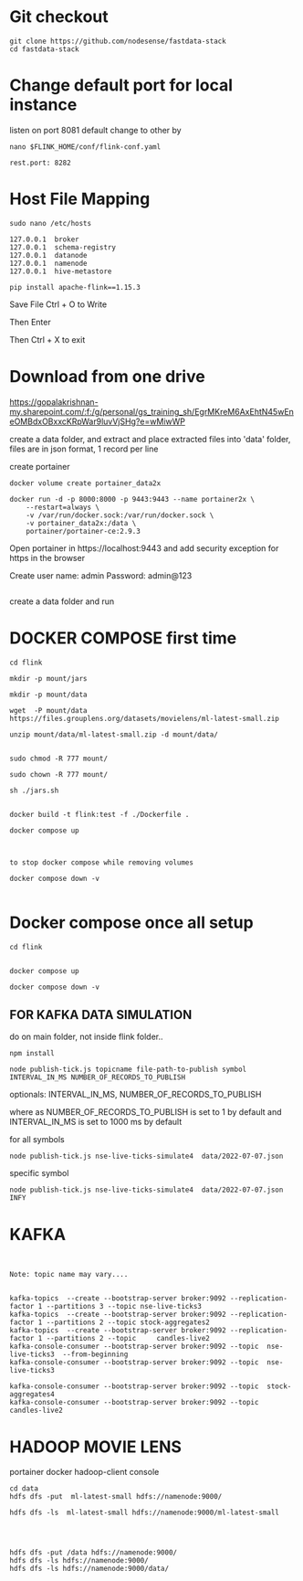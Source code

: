 # Git checkout

```
git clone https://github.com/nodesense/fastdata-stack
cd fastdata-stack

```


# Change default port for local instance

listen on port 8081 default change to other by 

```
nano $FLINK_HOME/conf/flink-conf.yaml 
```


```
rest.port: 8282
```


# Host File Mapping

```
sudo nano /etc/hosts
```


```
127.0.0.1  broker
127.0.0.1  schema-registry
127.0.0.1  datanode
127.0.0.1  namenode
127.0.0.1  hive-metastore

```

```
pip install apache-flink==1.15.3
```

Save File  Ctrl + O   to Write

Then Enter

Then Ctrl + X to exit



# Download from one drive

https://gopalakrishnan-my.sharepoint.com/:f:/g/personal/gs_training_sh/EgrMKreM6AxEhtN45wEneOMBdxOBxxcKRpWar9luvVjSHg?e=wMiwWP

create a data folder, 
and extract and place extracted files into  'data' folder, files are in json format, 1 record per line

create portainer 


```
docker volume create portainer_data2x

docker run -d -p 8000:8000 -p 9443:9443 --name portainer2x \
    --restart=always \
    -v /var/run/docker.sock:/var/run/docker.sock \
    -v portainer_data2x:/data \
    portainer/portainer-ce:2.9.3

```

Open portainer in https://localhost:9443 and add security exception for https in the browser

Create user name: admin
Password: admin@123

```

```



create a data folder and run

# DOCKER COMPOSE first time

```
cd flink 

mkdir -p mount/jars

mkdir -p mount/data

wget  -P mount/data  https://files.grouplens.org/datasets/movielens/ml-latest-small.zip

unzip mount/data/ml-latest-small.zip -d mount/data/


sudo chmod -R 777 mount/

sudo chown -R 777 mount/

sh ./jars.sh


docker build -t flink:test -f ./Dockerfile .

docker compose up 



to stop docker compose while removing volumes

docker compose down -v 


```

# Docker compose once all setup 

```
cd flink


docker compose up 

docker compose down -v 
```

## FOR KAFKA DATA SIMULATION

do on main folder, not inside flink folder..


```
npm install 
```

```
node publish-tick.js topicname file-path-to-publish symbol   INTERVAL_IN_MS NUMBER_OF_RECORDS_TO_PUBLISH
```

optionals: INTERVAL_IN_MS,  NUMBER_OF_RECORDS_TO_PUBLISH

where as NUMBER_OF_RECORDS_TO_PUBLISH is set to 1 by default and INTERVAL_IN_MS is set to 1000 ms by default


for all symbols

```
node publish-tick.js nse-live-ticks-simulate4  data/2022-07-07.json
```

specific symbol

```
node publish-tick.js nse-live-ticks-simulate4  data/2022-07-07.json INFY
```


# KAFKA 

```


Note: topic name may vary....


kafka-topics  --create --bootstrap-server broker:9092 --replication-factor 1 --partitions 3 --topic nse-live-ticks3
kafka-topics  --create --bootstrap-server broker:9092 --replication-factor 1 --partitions 2 --topic stock-aggregates2
kafka-topics  --create --bootstrap-server broker:9092 --replication-factor 1 --partitions 2 --topic     candles-live2
kafka-console-consumer --bootstrap-server broker:9092 --topic  nse-live-ticks3  --from-beginning
kafka-console-consumer --bootstrap-server broker:9092 --topic  nse-live-ticks3  

kafka-console-consumer --bootstrap-server broker:9092 --topic  stock-aggregates4
kafka-console-consumer --bootstrap-server broker:9092 --topic  candles-live2

```

# HADOOP MOVIE LENS

portainer docker hadoop-client console


```
cd data
hdfs dfs -put  ml-latest-small hdfs://namenode:9000/ 

hdfs dfs -ls  ml-latest-small hdfs://namenode:9000/ml-latest-small




```

```
hdfs dfs -put /data hdfs://namenode:9000/
hdfs dfs -ls hdfs://namenode:9000/
hdfs dfs -ls hdfs://namenode:9000/data/

```